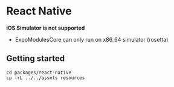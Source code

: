 # React Native

**iOS Simulator is not supported**

- ExpoModulesCore can only run on x86_64 simulator (rosetta)

## Getting started 

```
cd packages/react-native
cp -rL ../../assets resources
```
